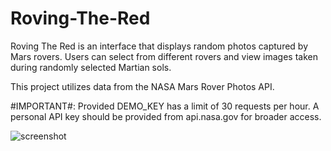 # Roving-The-Red

Roving The Red is an interface that displays random photos captured by Mars rovers. Users can select from different rovers and view images taken during randomly selected Martian sols.

This project utilizes data from the NASA Mars Rover Photos API.

#IMPORTANT#: Provided DEMO_KEY has a limit of 30 requests per hour. A personal API key should be provided from api.nasa.gov for broader access.

![screenshot](https://github.com/EireFriend/Roving-The-Red/assets/158257717/aded08b9-668d-4fae-a31d-30b39344423a)
